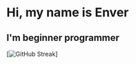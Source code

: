 ﻿
# Hi, my name is Enver
## I'm beginner programmer
[![GitHub Streak](https://github-readme-streak-stats.herokuapp.com/?user=enverdzheparov7)]

